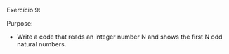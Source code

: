 Exercício 9:

Purpose:   
 - Write a code that reads an integer number N and shows the first N odd natural numbers.

